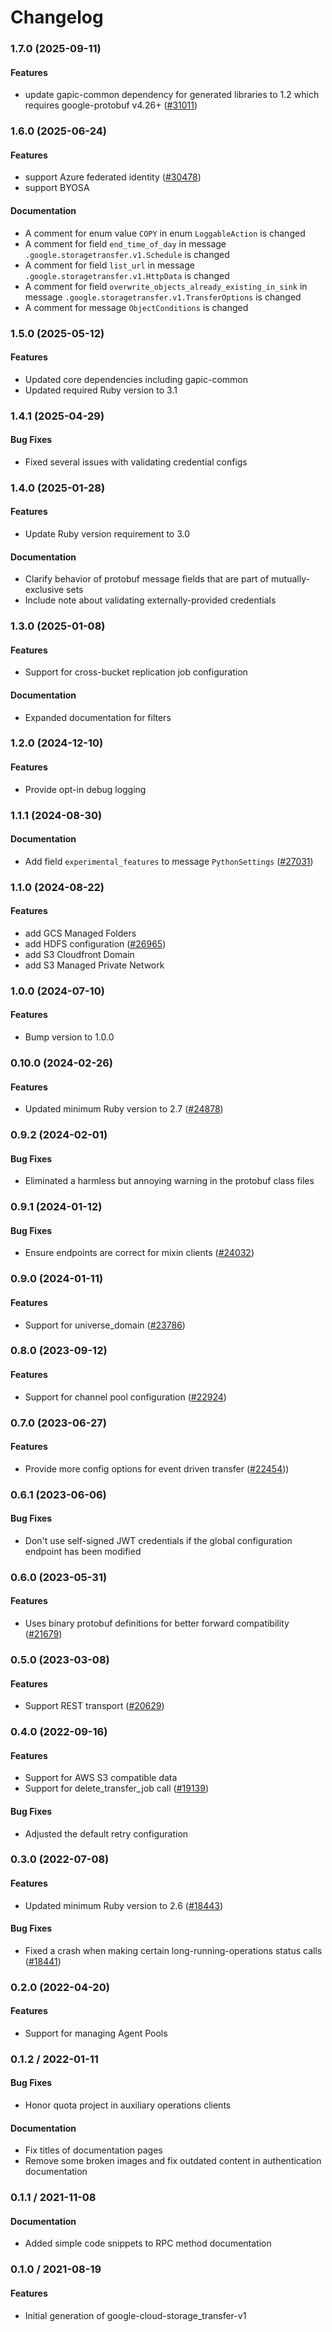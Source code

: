 # Changelog

### 1.7.0 (2025-09-11)

#### Features

* update gapic-common dependency for generated libraries to 1.2 which requires google-protobuf v4.26+ ([#31011](https://github.com/googleapis/google-cloud-ruby/issues/31011)) 

### 1.6.0 (2025-06-24)

#### Features

* support Azure federated identity ([#30478](https://github.com/googleapis/google-cloud-ruby/issues/30478)) 
* support BYOSA 
#### Documentation

* A comment for enum value `COPY` in enum `LoggableAction` is changed 
* A comment for field `end_time_of_day` in message `.google.storagetransfer.v1.Schedule` is changed 
* A comment for field `list_url` in message `.google.storagetransfer.v1.HttpData` is changed 
* A comment for field `overwrite_objects_already_existing_in_sink` in message `.google.storagetransfer.v1.TransferOptions` is changed 
* A comment for message `ObjectConditions` is changed 

### 1.5.0 (2025-05-12)

#### Features

* Updated core dependencies including gapic-common 
* Updated required Ruby version to 3.1 

### 1.4.1 (2025-04-29)

#### Bug Fixes

* Fixed several issues with validating credential configs 

### 1.4.0 (2025-01-28)

#### Features

* Update Ruby version requirement to 3.0 
#### Documentation

* Clarify behavior of protobuf message fields that are part of mutually-exclusive sets 
* Include note about validating externally-provided credentials 

### 1.3.0 (2025-01-08)

#### Features

* Support for cross-bucket replication job configuration 
#### Documentation

* Expanded documentation for filters 

### 1.2.0 (2024-12-10)

#### Features

* Provide opt-in debug logging 

### 1.1.1 (2024-08-30)

#### Documentation

* Add field `experimental_features` to message `PythonSettings` ([#27031](https://github.com/googleapis/google-cloud-ruby/issues/27031)) 

### 1.1.0 (2024-08-22)

#### Features

* add GCS Managed Folders 
* add HDFS configuration ([#26965](https://github.com/googleapis/google-cloud-ruby/issues/26965)) 
* add S3 Cloudfront Domain 
* add S3 Managed Private Network 

### 1.0.0 (2024-07-10)

#### Features

* Bump version to 1.0.0 

### 0.10.0 (2024-02-26)

#### Features

* Updated minimum Ruby version to 2.7 ([#24878](https://github.com/googleapis/google-cloud-ruby/issues/24878)) 

### 0.9.2 (2024-02-01)

#### Bug Fixes

* Eliminated a harmless but annoying warning in the protobuf class files 

### 0.9.1 (2024-01-12)

#### Bug Fixes

* Ensure endpoints are correct for mixin clients ([#24032](https://github.com/googleapis/google-cloud-ruby/issues/24032)) 

### 0.9.0 (2024-01-11)

#### Features

* Support for universe_domain ([#23786](https://github.com/googleapis/google-cloud-ruby/issues/23786)) 

### 0.8.0 (2023-09-12)

#### Features

* Support for channel pool configuration ([#22924](https://github.com/googleapis/google-cloud-ruby/issues/22924)) 

### 0.7.0 (2023-06-27)

#### Features

* Provide more config options for event driven transfer ([#22454](https://github.com/googleapis/google-cloud-ruby/issues/22454))) 

### 0.6.1 (2023-06-06)

#### Bug Fixes

* Don't use self-signed JWT credentials if the global configuration endpoint has been modified 

### 0.6.0 (2023-05-31)

#### Features

* Uses binary protobuf definitions for better forward compatibility ([#21679](https://github.com/googleapis/google-cloud-ruby/issues/21679)) 

### 0.5.0 (2023-03-08)

#### Features

* Support REST transport ([#20629](https://github.com/googleapis/google-cloud-ruby/issues/20629)) 

### 0.4.0 (2022-09-16)

#### Features

* Support for AWS S3 compatible data 
* Support for delete_transfer_job call ([#19139](https://github.com/googleapis/google-cloud-ruby/issues/19139)) 
#### Bug Fixes

* Adjusted the default retry configuration 

### 0.3.0 (2022-07-08)

#### Features

* Updated minimum Ruby version to 2.6 ([#18443](https://github.com/googleapis/google-cloud-ruby/issues/18443)) 
#### Bug Fixes

* Fixed a crash when making certain long-running-operations status calls ([#18441](https://github.com/googleapis/google-cloud-ruby/issues/18441)) 

### 0.2.0 (2022-04-20)

#### Features

* Support for managing Agent Pools

### 0.1.2 / 2022-01-11

#### Bug Fixes

* Honor quota project in auxiliary operations clients

#### Documentation

* Fix titles of documentation pages
* Remove some broken images and fix outdated content in authentication documentation

### 0.1.1 / 2021-11-08

#### Documentation

* Added simple code snippets to RPC method documentation

### 0.1.0 / 2021-08-19

#### Features

* Initial generation of google-cloud-storage_transfer-v1
